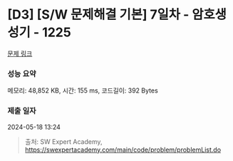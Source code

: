 # [D3] [S/W 문제해결 기본] 7일차 - 암호생성기 - 1225 

[문제 링크](https://swexpertacademy.com/main/code/problem/problemDetail.do?contestProbId=AV14uWl6AF0CFAYD) 

### 성능 요약

메모리: 48,852 KB, 시간: 155 ms, 코드길이: 392 Bytes

### 제출 일자

2024-05-18 13:24



> 출처: SW Expert Academy, https://swexpertacademy.com/main/code/problem/problemList.do